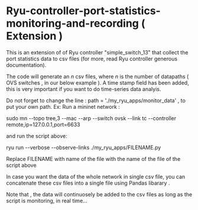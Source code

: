 # Ryu-controller-port-statistics-monitoring-and-recording ( Extension )

This is an extension of of Ryu controller "simple_switch_13" that collect the port statistics data to csv files (for more, read Ryu controller generous documentation).

The code will generate an $n$ csv files, where $n$ is the number of datapaths ( OVS switches , in our below example ). A time stamp field has been added, this is very  important if you want to do time-series data analyis. 


Do not forget to change the line : path = './my_ryu_apps/monitor_data' , to put your own path.
Ex:
Run a mininet network :

sudo mn --topo tree,3 --mac --arp --switch ovsk  --link tc  --controller remote,ip=127.0.0.1,port=6633

and run the script above:

ryu run  --verbose --observe-links  ./my_ryu_apps/FILENAME.py 

Replace FILENAME with name of the file with the name of the file of the script above 

In case you want the data of the whole network in single csv file, you can concatenate these csv files into a single file using Pandas libarary .


Note that , the data will continuosely be added to the csv files as long as the script is monitoring, in real time... 
